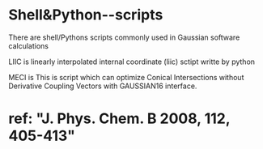 # Shell&Python--scripts
There are  shell/Pythons scripts commonly used in Gaussian software calculations

LIIC is  linearly interpolated internal coordinate (liic) sctipt writte by python

MECI is     This is script which can optimize Conical Intersections without Derivative Coupling Vectors with GAUSSIAN16 interface.
# ref: "J. Phys. Chem. B 2008, 112, 405-413"
